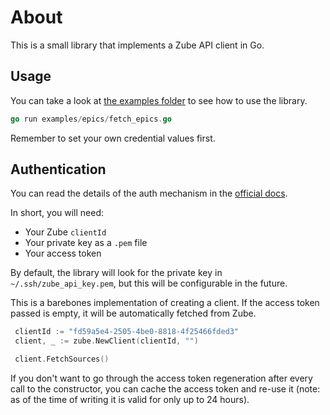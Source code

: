 # About

This is a small library that implements a Zube API client in Go.

## Usage

You can take a look at [the examples folder](examples/) to see how to use the library.

```go
go run examples/epics/fetch_epics.go
```

Remember to set your own credential values first.

## Authentication

You can read the details of the auth mechanism in the [official docs](https://zube.io/docs/api#verifying-a-private-key).

In short, you will need:

- Your Zube `clientId`
- Your private key as a `.pem` file
- Your access token

By default, the library will look for the private key in `~/.ssh/zube_api_key.pem`, but this will be configurable in the future.

This is a barebones implementation of creating a client. If the access token passed is empty, it will be automatically fetched from Zube.

```go
 clientId := "fd59a5e4-2505-4be0-8818-4f25466fded3"
 client, _ := zube.NewClient(clientId, "")

 client.FetchSources()
```

If you don't want to go through the access token regeneration after every call to the constructor, you can cache the access token and re-use it (note: as of the time of writing it is valid for only up to 24 hours).
